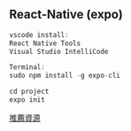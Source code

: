 ## React-Native (expo)

```javascript
vscode install:
React Native Tools
Visual Studio IntelliCode
```

```javascript
Terminal:
sudo npm install -g expo-cli

cd project
expo init
```
[推薦資源](https://ithelp.ithome.com.tw/users/20129575/ironman/3353)